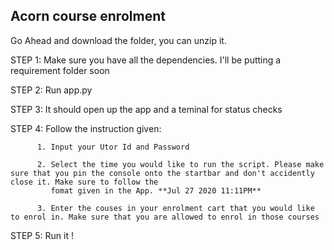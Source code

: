 ## Acorn course enrolment
 Go Ahead and download the folder, you can unzip it.
 
  STEP 1: Make sure you have all the dependencies. I'll be putting a requirement folder soon 
  
  STEP 2: Run app.py 
  
  STEP 3: It should open up the app and a teminal for status checks
  
  STEP 4: Follow the instruction given:
  
          1. Input your Utor Id and Password 
          
          2. Select the time you would like to run the script. Please make sure that you pin the console onto the startbar and don't accidently close it. Make sure to follow the 
             fomat given in the App. **Jul 27 2020 11:11PM**
             
          3. Enter the couses in your enrolment cart that you would like to enrol in. Make sure that you are allowed to enrol in those courses
          
  STEP 5: Run it !
          
